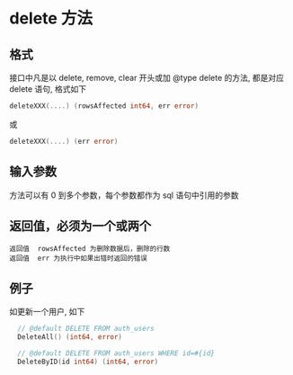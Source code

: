 # delete 方法

## 格式

接口中凡是以 delete, remove, clear 开头或加 @type delete 的方法, 都是对应 delete 语句, 格式如下


````go
deleteXXX(....) (rowsAffected int64, err error)
````
或

````go
deleteXXX(....) (err error)

````
  

## 输入参数
   方法可以有 0 到多个参数，每个参数都作为 sql 语句中引用的参数

## 返回值，必须为一个或两个

    返回值  rowsAffected 为删除数据后，删除的行数
    返回值  err 为执行中如果出错时返回的错误

## 例子

如更新一个用户, 如下

````go
  // @default DELETE FROM auth_users
  DeleteAll() (int64, error)
````

````go
  // @default DELETE FROM auth_users WHERE id=#{id}
  DeleteByID(id int64) (int64, error)
````

